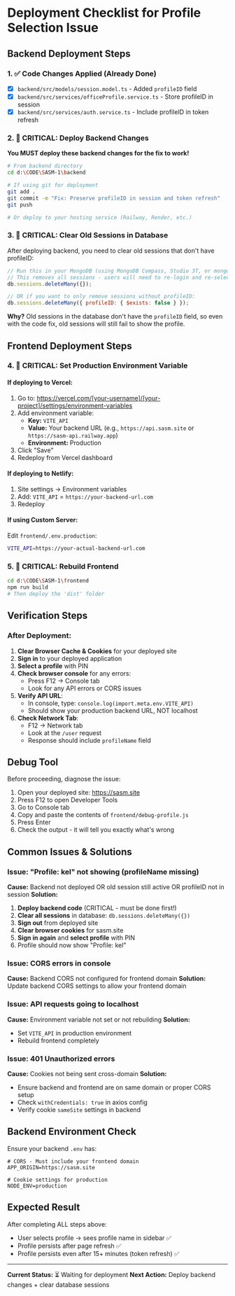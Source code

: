 # Deployment Checklist for Profile Selection Issue

## Backend Deployment Steps

### 1. ✅ Code Changes Applied (Already Done)
- [x] `backend/src/models/session.model.ts` - Added `profileID` field
- [x] `backend/src/services/officeProfile.service.ts` - Store profileID in session
- [x] `backend/src/services/auth.service.ts` - Include profileID in token refresh

### 2. 🔴 **CRITICAL: Deploy Backend Changes**
**You MUST deploy these backend changes for the fix to work!**

```bash
# From backend directory
cd d:\CODE\SASM-1\backend

# If using git for deployment
git add .
git commit -m "Fix: Preserve profileID in session and token refresh"
git push

# Or deploy to your hosting service (Railway, Render, etc.)
```

### 3. 🔴 **CRITICAL: Clear Old Sessions in Database**
After deploying backend, you need to clear old sessions that don't have profileID:

```javascript
// Run this in your MongoDB (using MongoDB Compass, Studio 3T, or mongo shell)
// This removes all sessions - users will need to re-login and re-select profile
db.sessions.deleteMany({});

// OR if you want to only remove sessions without profileID:
db.sessions.deleteMany({ profileID: { $exists: false } });
```

**Why?** Old sessions in the database don't have the `profileID` field, so even with the code fix, old sessions will still fail to show the profile.

## Frontend Deployment Steps

### 4. 🔴 **CRITICAL: Set Production Environment Variable**

#### If deploying to **Vercel**:
1. Go to: https://vercel.com/[your-username]/[your-project]/settings/environment-variables
2. Add environment variable:
   - **Key:** `VITE_API`
   - **Value:** Your backend URL (e.g., `https://api.sasm.site` or `https://sasm-api.railway.app`)
   - **Environment:** Production
3. Click "Save"
4. Redeploy from Vercel dashboard

#### If deploying to **Netlify**:
1. Site settings → Environment variables
2. Add: `VITE_API` = `https://your-backend-url.com`
3. Redeploy

#### If using **Custom Server**:
Edit `frontend/.env.production`:
```bash
VITE_API=https://your-actual-backend-url.com
```

### 5. 🔴 **CRITICAL: Rebuild Frontend**
```bash
cd d:\CODE\SASM-1\frontend
npm run build
# Then deploy the 'dist' folder
```

## Verification Steps

### After Deployment:

1. **Clear Browser Cache & Cookies** for your deployed site
2. **Sign in** to your deployed application
3. **Select a profile** with PIN
4. **Check browser console** for any errors:
   - Press F12 → Console tab
   - Look for any API errors or CORS issues
5. **Verify API URL**:
   - In console, type: `console.log(import.meta.env.VITE_API)`
   - Should show your production backend URL, NOT localhost
6. **Check Network Tab**:
   - F12 → Network tab
   - Look at the `/user` request
   - Response should include `profileName` field

## Debug Tool

Before proceeding, diagnose the issue:

1. Open your deployed site: https://sasm.site
2. Press F12 to open Developer Tools
3. Go to Console tab
4. Copy and paste the contents of `frontend/debug-profile.js`
5. Press Enter
6. Check the output - it will tell you exactly what's wrong

## Common Issues & Solutions

### Issue: "Profile: kel" not showing (profileName missing)
**Cause:** Backend not deployed OR old session still active OR profileID not in session
**Solution:** 
1. **Deploy backend code** (CRITICAL - must be done first!)
2. **Clear all sessions** in database: `db.sessions.deleteMany({})`
3. **Sign out** from deployed site
4. **Clear browser cookies** for sasm.site
5. **Sign in again** and **select profile** with PIN
6. Profile should now show "Profile: kel"

### Issue: CORS errors in console
**Cause:** Backend CORS not configured for frontend domain
**Solution:** Update backend CORS settings to allow your frontend domain

### Issue: API requests going to localhost
**Cause:** Environment variable not set or not rebuilding
**Solution:** 
- Set `VITE_API` in production environment
- Rebuild frontend completely

### Issue: 401 Unauthorized errors
**Cause:** Cookies not being sent cross-domain
**Solution:** 
- Ensure backend and frontend are on same domain or proper CORS setup
- Check `withCredentials: true` in axios config
- Verify cookie `sameSite` settings in backend

## Backend Environment Check

Ensure your backend `.env` has:
```env
# CORS - Must include your frontend domain
APP_ORIGIN=https://sasm.site

# Cookie settings for production
NODE_ENV=production
```

## Expected Result

After completing ALL steps above:
- User selects profile → sees profile name in sidebar ✅
- Profile persists after page refresh ✅
- Profile persists even after 15+ minutes (token refresh) ✅

---

**Current Status:** ⏳ Waiting for deployment
**Next Action:** Deploy backend changes + clear database sessions
